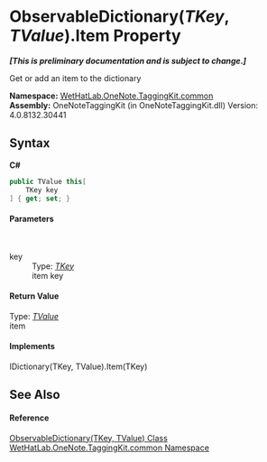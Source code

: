 # ObservableDictionary(*TKey*, *TValue*).Item Property 
 _**\[This is preliminary documentation and is subject to change.\]**_

Get or add an item to the dictionary

**Namespace:**&nbsp;<a href="bcdbab9c-63d1-48a4-6937-af53fb8d9a55">WetHatLab.OneNote.TaggingKit.common</a><br />**Assembly:**&nbsp;OneNoteTaggingKit (in OneNoteTaggingKit.dll) Version: 4.0.8132.30441

## Syntax

**C#**<br />
``` C#
public TValue this[
	TKey key
] { get; set; }
```


#### Parameters
&nbsp;<dl><dt>key</dt><dd>Type: <a href="b95e4b9e-1bee-ddc0-1db7-61a35069e23a">*TKey*</a><br />item key</dd></dl>

#### Return Value
Type: <a href="b95e4b9e-1bee-ddc0-1db7-61a35069e23a">*TValue*</a><br />item

#### Implements
IDictionary(TKey, TValue).Item(TKey)<br />

## See Also


#### Reference
<a href="b95e4b9e-1bee-ddc0-1db7-61a35069e23a">ObservableDictionary(TKey, TValue) Class</a><br /><a href="bcdbab9c-63d1-48a4-6937-af53fb8d9a55">WetHatLab.OneNote.TaggingKit.common Namespace</a><br />